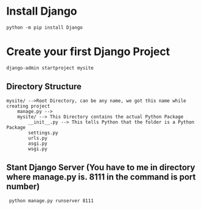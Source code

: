 # Install Django
```
python -m pip install Django
```

# Create your first Django Project
```
django-admin startproject mysite
```

## Directory Structure
```
mysite/ -->Root Directory, can be any name, we got this name while creating project
    manage.py -->
    mysite/ --> This Directory contains the actual Python Package
        __init__.py --> This tells Python that the folder is a Python Package
        settings.py
        urls.py
        asgi.py
        wsgi.py
```

## Stant Django Server (You have to me in directory where manage.py is. 8111 in the command is port number)
```
 python manage.py runserver 8111
```
